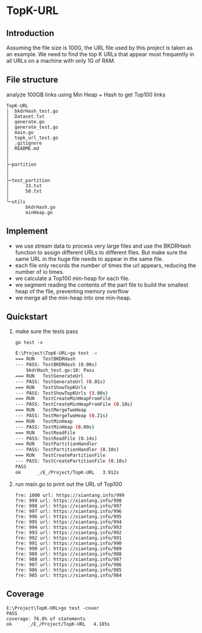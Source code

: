 # TopK-URL

## Introduction

Assuming the file size is 100G, the URL file used by this project is taken as an example. We need to find the top K URLs that appear most frequently in all URLs on a machine with only 1G of RAM.

## File structure

analyze 100GB links using Min Heap + Hash to get Top100 links

```tree
TopK-URL
│  bkdrHash_test.go
│  Dataset.txt
│  generate.go
│  generate_test.go
│  main.go
│  topk_url_test.go
│  .gitignore
│  README.md
│
│
├─partition
│
│
├─test_partition
│      33.txt
│      50.txt
│
└─utils
       bkdrHash.go
       minHeap.go
```

## Implement

* we use stream data to process very large files and use the BKDRHash function to assign different URLs to different files. But make sure the same URL in the huge file needs to appear in the same file.
* each file only records the number of times the url appears, reducing the number of io times.
* we calculate a Top100 min-heap for each file.
* we segment reading the contents of the part file to build the smallest heap of the file, preventing memory overflow
* we merge all the min-heap into one min-heap.

## Quickstart

1. make sure the tests pass

   `go test -v`

   ```bash
   E:\Project\TopK-URL>go test -v
   === RUN   TestBKDRHash
   --- PASS: TestBKDRHash (0.00s)
       bkdrHash_test.go:10: Pass
   === RUN   TestGenerateUrl
   --- PASS: TestGenerateUrl (0.01s)
   === RUN   TestShowTopKUrls
   --- PASS: TestShowTopKUrls (3.00s)
   === RUN   TestCreateMinHeapFromFile
   --- PASS: TestCreateMinHeapFromFile (0.10s)
   === RUN   TestMergeTwoHeap
   --- PASS: TestMergeTwoHeap (0.21s)
   === RUN   TestMinHeap
   --- PASS: TestMinHeap (0.00s)
   === RUN   TestReadFile
   --- PASS: TestReadFile (0.14s)
   === RUN   TestPartitionHandler
   --- PASS: TestPartitionHandler (0.10s)
   === RUN   TestCreatePartitionFile
   --- PASS: TestCreatePartitionFile (0.10s)
   PASS
   ok      _/E_/Project/TopK-URL   3.912s
   ```

   

2. run main.go to print out the URL of Top100

   ```
   fre: 1000 url: https://xiantang.info/999
   fre: 999 url: https://xiantang.info/998
   fre: 998 url: https://xiantang.info/997
   fre: 997 url: https://xiantang.info/996
   fre: 996 url: https://xiantang.info/995
   fre: 995 url: https://xiantang.info/994
   fre: 994 url: https://xiantang.info/993
   fre: 993 url: https://xiantang.info/992
   fre: 992 url: https://xiantang.info/991
   fre: 991 url: https://xiantang.info/990
   fre: 990 url: https://xiantang.info/989
   fre: 989 url: https://xiantang.info/988
   fre: 988 url: https://xiantang.info/987
   fre: 987 url: https://xiantang.info/986
   fre: 986 url: https://xiantang.info/985
   fre: 985 url: https://xiantang.info/984
   ```

## Coverage

```
E:\Project\TopK-URL>go test -cover
PASS
coverage: 76.8% of statements
ok      _/E_/Project/TopK-URL   4.185s
```

